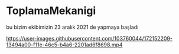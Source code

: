 # ToplamaMekanigi
bu bizim ekibimizin 23 aralık 2021 de yapmaya başladı


https://user-images.githubusercontent.com/103760044/172152209-13494a00-f11e-46c5-b4a6-2201ad6f8698.mp4

